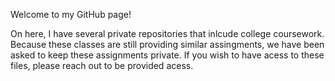 Welcome to my GitHub page!

On here, I have several private repositories that inlcude college coursework. Because these classes are still providing similar assingments,
we have been asked to keep these assignments private. If you wish to have acess to these files, please reach out to be provided acess.
